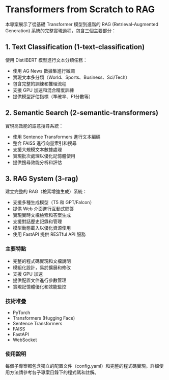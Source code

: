# Transformers from Scratch to RAG

本專案展示了從基礎 Transformer 模型到進階的 RAG (Retrieval-Augmented Generation) 系統的完整實現過程，包含三個主要部分：

## 1. Text Classification (1-text-classification)

使用 DistilBERT 模型進行文本分類任務：
- 使用 AG News 數據集進行微調
- 實現文本多分類（World、Sports、Business、Sci/Tech）
- 包含完整的訓練和推理流程
- 支援 GPU 加速和混合精度訓練
- 提供模型評估指標（準確率、F1分數等）

## 2. Semantic Search (2-semantic-transformers)

實現高效能的語意搜尋系統：
- 使用 Sentence Transformers 進行文本編碼
- 整合 FAISS 進行向量索引和搜尋
- 支援大規模文本數據處理
- 實現批次處理以優化記憶體使用
- 提供搜尋效能分析和評估

## 3. RAG System (3-rag)

建立完整的 RAG（檢索增強生成）系統：
- 支援多種生成模型（T5 和 GPT/Falcon）
- 提供 Web 介面進行互動式問答
- 實現實時文檔檢索和答案生成
- 支援對話歷史記錄和管理
- 模型動態載入以優化資源使用
- 使用 FastAPI 提供 RESTful API 服務

### 主要特點

- 完整的程式碼實現和文檔說明
- 模組化設計，易於擴展和修改
- 支援 GPU 加速
- 提供配置文件進行參數管理
- 實現記憶體優化和效能監控

### 技術堆疊

- PyTorch
- Transformers (Hugging Face)
- Sentence Transformers
- FAISS
- FastAPI
- WebSocket

### 使用說明

每個子專案都包含獨立的配置文件（config.yaml）和完整的程式碼實現。詳細使用方法請參考各子專案目錄下的程式碼和註解。
